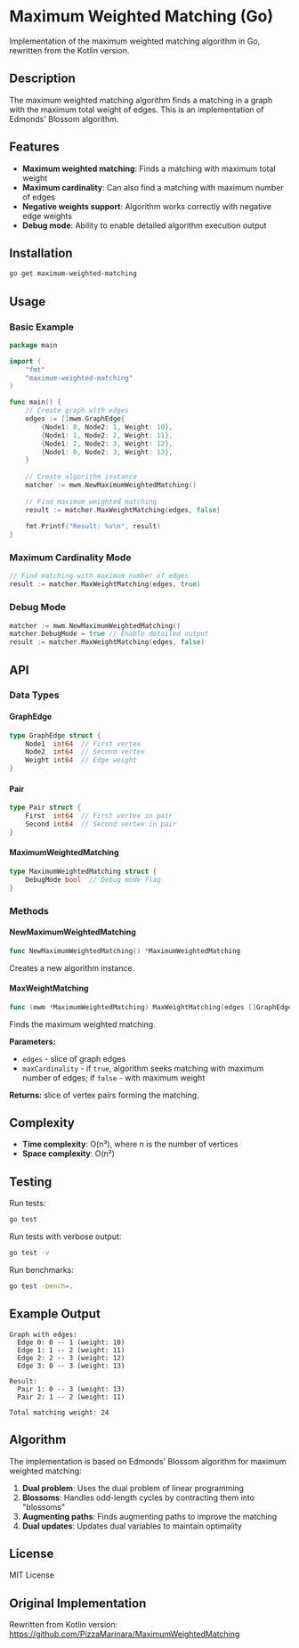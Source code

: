 # Maximum Weighted Matching (Go)

Implementation of the maximum weighted matching algorithm in Go, rewritten from the Kotlin version.

## Description

The maximum weighted matching algorithm finds a matching in a graph with the maximum total weight of edges. This is an implementation of Edmonds' Blossom algorithm.

## Features

- **Maximum weighted matching**: Finds a matching with maximum total weight
- **Maximum cardinality**: Can also find a matching with maximum number of edges
- **Negative weights support**: Algorithm works correctly with negative edge weights
- **Debug mode**: Ability to enable detailed algorithm execution output

## Installation

```bash
go get maximum-weighted-matching
```

## Usage

### Basic Example

```go
package main

import (
    "fmt"
    "maximum-weighted-matching"
)

func main() {
    // Create graph with edges
    edges := []mwm.GraphEdge{
        {Node1: 0, Node2: 1, Weight: 10},
        {Node1: 1, Node2: 2, Weight: 11},
        {Node1: 2, Node2: 3, Weight: 12},
        {Node1: 0, Node2: 3, Weight: 13},
    }
    
    // Create algorithm instance
    matcher := mwm.NewMaximumWeightedMatching()
    
    // Find maximum weighted matching
    result := matcher.MaxWeightMatching(edges, false)
    
    fmt.Printf("Result: %v\n", result)
}
```

### Maximum Cardinality Mode

```go
// Find matching with maximum number of edges
result := matcher.MaxWeightMatching(edges, true)
```

### Debug Mode

```go
matcher := mwm.NewMaximumWeightedMatching()
matcher.DebugMode = true // Enable detailed output
result := matcher.MaxWeightMatching(edges, false)
```

## API

### Data Types

#### GraphEdge
```go
type GraphEdge struct {
    Node1  int64  // First vertex
    Node2  int64  // Second vertex  
    Weight int64  // Edge weight
}
```

#### Pair
```go
type Pair struct {
    First  int64  // First vertex in pair
    Second int64  // Second vertex in pair
}
```

#### MaximumWeightedMatching
```go
type MaximumWeightedMatching struct {
    DebugMode bool  // Debug mode flag
}
```

### Methods

#### NewMaximumWeightedMatching
```go
func NewMaximumWeightedMatching() *MaximumWeightedMatching
```
Creates a new algorithm instance.

#### MaxWeightMatching
```go
func (mwm *MaximumWeightedMatching) MaxWeightMatching(edges []GraphEdge, maxCardinality bool) []Pair
```
Finds the maximum weighted matching.

**Parameters:**
- `edges` - slice of graph edges
- `maxCardinality` - if `true`, algorithm seeks matching with maximum number of edges; if `false` - with maximum weight

**Returns:** slice of vertex pairs forming the matching.

## Complexity

- **Time complexity**: O(n³), where n is the number of vertices
- **Space complexity**: O(n²)

## Testing

Run tests:

```bash
go test
```

Run tests with verbose output:

```bash
go test -v
```

Run benchmarks:

```bash
go test -bench=.
```

## Example Output

```
Graph with edges:
  Edge 0: 0 -- 1 (weight: 10)
  Edge 1: 1 -- 2 (weight: 11)  
  Edge 2: 2 -- 3 (weight: 12)
  Edge 3: 0 -- 3 (weight: 13)

Result:
  Pair 1: 0 -- 3 (weight: 13)
  Pair 2: 1 -- 2 (weight: 11)

Total matching weight: 24
```

## Algorithm

The implementation is based on Edmonds' Blossom algorithm for maximum weighted matching:

1. **Dual problem**: Uses the dual problem of linear programming
2. **Blossoms**: Handles odd-length cycles by contracting them into "blossoms"
3. **Augmenting paths**: Finds augmenting paths to improve the matching
4. **Dual updates**: Updates dual variables to maintain optimality

## License

MIT License

## Original Implementation

Rewritten from Kotlin version: https://github.com/PizzaMarinara/MaximumWeightedMatching 